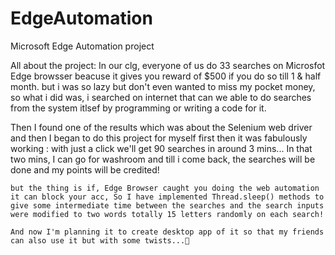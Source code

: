 # EdgeAutomation
Microsoft Edge Automation project

All about the project:
  In our clg, everyone of us do 33 searches on Microsfot Edge browsser beacuse it gives you reward of $500 if you do so till 1 &   half month. but i was so lazy but don't even wanted to miss my pocket money, so what i did was, i searched on internet that       can we able to do searches from the system itlsef by programming or writing a code for it.

  Then I found one of the results which was about the Selenium web driver and then I began to do this project for myself first     then it was fabulously working : with just a click we'll get 90 searches in around 3 mins...
    In that two mins, I can go for washroom and till i come back, the searches will be done and my points  will be credited!

    but the thing is if, Edge Browser caught you doing the web automation it can block your acc, So I have implemented Thread.sleep() methods to give some intermediate time between the searches and the search inputs were modified to two words totally 15 letters randomly on each search!

    And now I'm planning it to create desktop app of it so that my friends can also use it but with some twists...🤫
  
